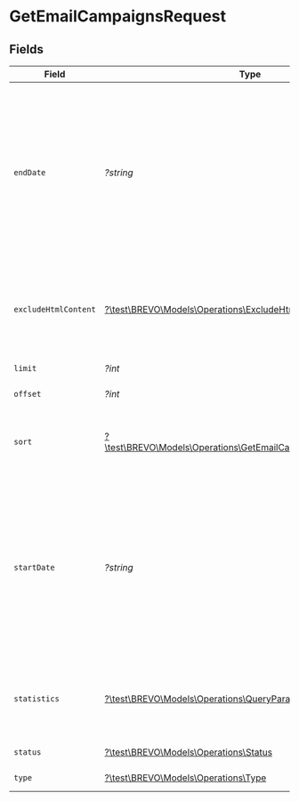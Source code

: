 # GetEmailCampaignsRequest


## Fields

| Field                                                                                                                                                                                                                                                                                          | Type                                                                                                                                                                                                                                                                                           | Required                                                                                                                                                                                                                                                                                       | Description                                                                                                                                                                                                                                                                                    |
| ---------------------------------------------------------------------------------------------------------------------------------------------------------------------------------------------------------------------------------------------------------------------------------------------- | ---------------------------------------------------------------------------------------------------------------------------------------------------------------------------------------------------------------------------------------------------------------------------------------------- | ---------------------------------------------------------------------------------------------------------------------------------------------------------------------------------------------------------------------------------------------------------------------------------------------- | ---------------------------------------------------------------------------------------------------------------------------------------------------------------------------------------------------------------------------------------------------------------------------------------------- |
| `endDate`                                                                                                                                                                                                                                                                                      | *?string*                                                                                                                                                                                                                                                                                      | :heavy_minus_sign:                                                                                                                                                                                                                                                                             | **Mandatory if startDate is used**. Ending (urlencoded) UTC date-time (YYYY-MM-DDTHH:mm:ss.SSSZ) to filter the sent email campaigns.<br/>**Prefer to pass your timezone in date-time format for accurate result** ( only available if either 'status' not passed and if passed is set to 'sent' )<br/> |
| `excludeHtmlContent`                                                                                                                                                                                                                                                                           | [?\test\BREVO\Models\Operations\ExcludeHtmlContent](../../models/operations/ExcludeHtmlContent.md)                                                                                                                                                                                             | :heavy_minus_sign:                                                                                                                                                                                                                                                                             | Use this flag to exclude htmlContent from the response body. If set to **true**, htmlContent field will be returned as empty string in the response body                                                                                                                                       |
| `limit`                                                                                                                                                                                                                                                                                        | *?int*                                                                                                                                                                                                                                                                                         | :heavy_minus_sign:                                                                                                                                                                                                                                                                             | Number of documents per page                                                                                                                                                                                                                                                                   |
| `offset`                                                                                                                                                                                                                                                                                       | *?int*                                                                                                                                                                                                                                                                                         | :heavy_minus_sign:                                                                                                                                                                                                                                                                             | Index of the first document in the page                                                                                                                                                                                                                                                        |
| `sort`                                                                                                                                                                                                                                                                                         | [?\test\BREVO\Models\Operations\GetEmailCampaignsQueryParamSort](../../models/operations/GetEmailCampaignsQueryParamSort.md)                                                                                                                                                                   | :heavy_minus_sign:                                                                                                                                                                                                                                                                             | Sort the results in the ascending/descending order of record creation. Default order is **descending** if `sort` is not passed                                                                                                                                                                 |
| `startDate`                                                                                                                                                                                                                                                                                    | *?string*                                                                                                                                                                                                                                                                                      | :heavy_minus_sign:                                                                                                                                                                                                                                                                             | **Mandatory if endDate is used**. Starting (urlencoded) UTC date-time (YYYY-MM-DDTHH:mm:ss.SSSZ) to filter the sent email campaigns.<br/>**Prefer to pass your timezone in date-time format for accurate result** ( only available if either 'status' not passed and if passed is set to 'sent' )<br/> |
| `statistics`                                                                                                                                                                                                                                                                                   | [?\test\BREVO\Models\Operations\QueryParamStatistics](../../models/operations/QueryParamStatistics.md)                                                                                                                                                                                         | :heavy_minus_sign:                                                                                                                                                                                                                                                                             | Filter on the type of statistics required. Example **globalStats** value will only fetch globalStats info of the campaign in returned response.                                                                                                                                                |
| `status`                                                                                                                                                                                                                                                                                       | [?\test\BREVO\Models\Operations\Status](../../models/operations/Status.md)                                                                                                                                                                                                                     | :heavy_minus_sign:                                                                                                                                                                                                                                                                             | Filter on the status of the campaign                                                                                                                                                                                                                                                           |
| `type`                                                                                                                                                                                                                                                                                         | [?\test\BREVO\Models\Operations\Type](../../models/operations/Type.md)                                                                                                                                                                                                                         | :heavy_minus_sign:                                                                                                                                                                                                                                                                             | Filter on the type of the campaigns                                                                                                                                                                                                                                                            |